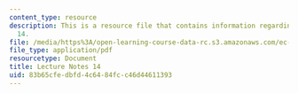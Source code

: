 ```yaml
---
content_type: resource
description: This is a resource file that contains information regarding lecture note
  14.
file: /media/https%3A/open-learning-course-data-rc.s3.amazonaws.com/ec-715-d-lab-disseminating-innovations-for-the-common-good-spring-2007/83b65cfedbfd4c6484fcc46d44611393_MITEC_715S07_notes14.pdf
file_type: application/pdf
resourcetype: Document
title: Lecture Notes 14
uid: 83b65cfe-dbfd-4c64-84fc-c46d44611393
---
```


